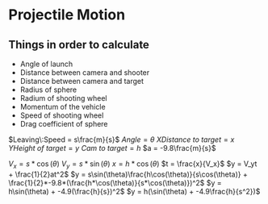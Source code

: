 # Projectile Motion

## Things in order to calculate
- Angle of launch
- Distance between camera and shooter
- Distance between camera and target
- Radius of sphere
- Radium of shooting wheel
- Momentum of the vehicle 
- Speed of shooting wheel
- Drag coefficient of sphere

$Leaving\:Speed = s\frac{m}{s}$
$Angle = \theta$
$X Distance\:to\:target = x$
$Y Height\:of\:target = y$
$Cam\:to\:target= h$
$a = -9.8\frac{m}{s}$

$V_x = s*\cos(\theta)$ 
$V_y = s*\sin(\theta)$
$x = h*\cos(\theta)$
$t = \frac{x}{V_x}$
$y = V_yt  + \frac{1}{2}at^2$
$y = s\sin(\theta)\frac{h\cos(\theta)}{s\cos(\theta)}  + \frac{1}{2}*-9.8*(\frac{h*\cos(\theta)}{s*\cos(\theta)})^2$
$y = h\sin(\theta)  + -4.9(\frac{h}{s})^2$
$y = h(\sin(\theta)  + -4.9\frac{h}{s^2})$

 
